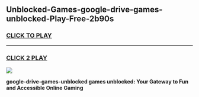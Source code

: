 
## Unblocked-Games-google-drive-games-unblocked-Play-Free-2b90s
<h3>
<a href="https://premium76.site?title=google-drive-games-unblocked&ref=15A">CLICK TO PLAY</a></h3>
<hr>

<h3>
<a href="https://premium76.site?title=google-drive-games-unblocked&ref=15A">CLICK 2 PLAY</a>
  
</h3>

<a href="https://premium76.site?title=google-drive-games-unblocked&ref=15A"><img src="https://clearcache.store/games.png"></a>


**google-drive-games-unblocked games unblocked: Your Gateway to Fun and Accessible Online Gaming**
